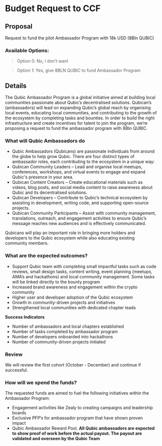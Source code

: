 # Budget Request to CCF

## Proposal
Request to fund the pilot Ambassador Program with 18k USD (8Bln QUBIC)

### Available Options:
> Option 0: No, I don’t want

> Option 1: Yes, give 8BLN QUBIC to fund Ambassador Program

## Details
The Qubic Ambassador Program is a global initiative aimed at building local communities passionate about Qubic’s decentralised solutions. Qubican’s (ambassadors) will lead on expanding Qubic’s global reach by organising local events, educating local communities, and contributing to the growth of the ecosystem by completing tasks and bounties. In order to build the right infrastructure and create incentives for talent to join the program, we’re proposing a request to fund the ambassador program with 8Bln QUBIC.

### What will Qubic Ambassadors do
- Qubic Ambassadors (Qubicans) are passionate individuals from around the globe to help grow Qubic. There are four distinct types of ambassador roles, each contributing to the ecosystem in a unique way:
- Qubican Community Leaders – Lead and organise local meetups, conferences, workshops, and virtual events to engage and expand Qubic's presence in your area.
- Qubican Content Creators – Create educational materials such as videos, blog posts, and social media content to raise awareness about Qubic and its decentralised solutions.
- Qubican Developers – Contribute to Qubic’s technical ecosystem by assisting in development, writing code, and supporting open-source projects.
- Qubican Community Participants – Assist with community management, translations, outreach, and engagement activities to ensure Qubic’s message reaches new audiences and is effectively communicated.

Qubicans will play an important role in bringing more holders and developers to the Qubic ecosystem while also educating existing community members. 

### What are the expected outcomes?
- Support Qubic team with completing small impactful tasks such as code reviews, small design tasks, content writing, event planning (meetups, AMA’s and hackathons) and local community management. Some tasks will be linked directly to the bounty program
- Increased brand awareness and engagement within the crypto community
- Higher user and developer adoption of the Qubic ecosystem
- Growth in community-driven projects and initiatives
- Strengthened local communities with dedicated chapter leads

**Success Indicators**
- Number of ambassadors and local chapters established
- Number of tasks completed by ambassador program
- Number of developers onboarded into hackathons
- Number of community-driven projects initiated

### Review
We will review the first cohort (October - December) and continue if successful. 

### How will we spend the funds?
The requested funds are aimed to fuel the following initiatives within the Ambassador Program:
- Engagement activities like Zealy to creating campaigns and leadership boards
- Exclusive PFP’s for ambassador program that have shown proven impact
- Qubic Ambassador Reward Pool. **All Qubic ambassadors are expected to show proof of work before the actual payout. The payout are validated and overseen by the Qubic Team**

 
